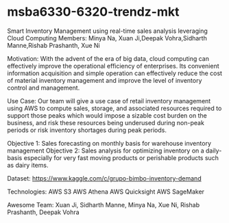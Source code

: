 # msba6330-6320-trendz-mkt

Smart Inventory Management using real-time sales analysis leveraging Cloud Computing
Members: Minya Na, Xuan Ji,Deepak Vohra,Sidharth Manne,Rishab Prashanth, Xue Ni

Motivation:
With the advent of the era of big data, cloud computing can effectively improve the operational efficiency of enterprises. Its convenient information acquisition and simple operation can effectively reduce the cost of material inventory management and improve the level of inventory control and management. 

Use Case:
Our team will give a use case of retail inventory management using AWS to compute sales, storage, and associated resources required to support those peaks which would impose a sizable cost burden on the business, and risk these resources being underused during non-peak periods or risk inventory shortages during peak periods.

Objective 1: Sales forecasting on monthly basis for warehouse inventory management
Objective 2: Sales analysis for optimizing inventory on a daily-basis especially for very fast moving products or perishable products such as dairy items. 

Dataset:
https://www.kaggle.com/c/grupo-bimbo-inventory-demand

Technologies:
AWS S3
AWS Athena
AWS Quicksight
AWS SageMaker


Awesome Team: Xuan Ji, Sidharth Manne, Minya Na, Xue Ni, Rishab Prashanth, Deepak Vohra


